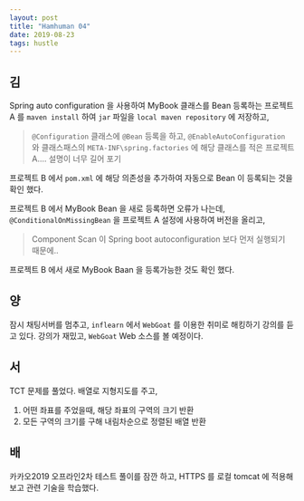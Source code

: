 ```yaml
---
layout: post
title: "Hamhuman 04"
date: 2019-08-23
tags: hustle
---
```

## 김
Spring auto configuration 을 사용하여 MyBook 클래스를 Bean 등록하는 프로젝트 A 를 `maven install` 하여 `jar` 파일을 `local maven repository` 에 저장하고,
> `@Configuration` 클래스에 `@Bean` 등록을 하고, `@EnableAutoConfiguration` 와 클래스패스의 `META-INF\spring.factories` 에 해당 클래스를 적은 프로젝트 A.... 설명이 너무 길어 포기

프로젝트 B 에서 `pom.xml` 에 해당 의존성을 추가하여 자동으로 Bean 이 등록되는 것을 확인 했다.

프로젝트 B 에서 MyBook Bean 을 새로 등록하면 오류가 나는데,
`@ConditionalOnMissingBean` 을 프로젝트 A 설정에 사용하여 버전을 올리고,
> Component Scan 이 Spring boot autoconfiguration 보다 먼저 실행되기 때문에..

프로젝트 B 에서 새로 MyBook Baan 을 등록가능한 것도 확인 했다.

## 양
잠시 채팅서버를 멈추고, `inflearn` 에서 `WebGoat` 를 이용한 취미로 해킹하기 강의를 듣고 있다.
강의가 재밌고, `WebGoat` Web 소스를 볼 예정이다.

## 서
TCT 문제를 풀었다.
배열로 지형지도를 주고,
1) 어떤 좌표를 주었을때, 해당 좌표의 구역의 크기 반환
2) 모든 구역의 크기를 구해 내림차순으로 정렬된 배열 반환

## 배
카카오2019 오프라인2차 테스트 풀이를 잠깐 하고,
HTTPS 를 로컬 tomcat 에 적용해보고 관련 기술을 학습했다.
